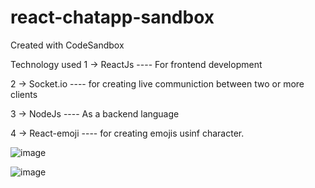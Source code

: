 # react-chatapp-sandbox
Created with CodeSandbox

Technology used
1 -> ReactJs
  ---- For frontend development
  
2 -> Socket.io
  ---- for creating live communiction between two or more clients
  
3 -> NodeJs
  ---- As a backend language
  
4 -> React-emoji
  ---- for creating emojis usinf character.


![image](https://user-images.githubusercontent.com/76567906/128072377-36f0eb6f-61ea-4142-8e03-19a9929eff9e.png)

![image](https://user-images.githubusercontent.com/76567906/128072541-bd11d8a4-6e59-4f0b-a23e-42e8d6a1112e.png)
